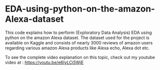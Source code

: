 # EDA-using-python-on-the-amazon-Alexa-dataset
This code explains how to perform (Exploratory Data Analysis) EDA using python on the amazon Alexa dataset. 
The dataset used for the project is available on Kaggle and consists of nearly 3000 reviews of amazon users regarding various amazon Alexa products like Alexa echo, Alexa dot etc.

To see the complete video explanation on this topic, check out my youtube video at : https://youtu.be/e6IyLCi5WjE
